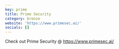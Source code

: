 ```yaml
---
key: prime
title: Prime Security
category: bronze
website: 'https://www.primesec.ai/'
socials: []
---
```


Check out Prime Security @ https://www.primesec.ai/